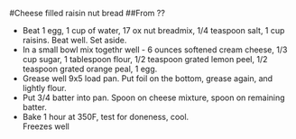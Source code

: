 #Cheese filled raisin nut bread
##From ??
* Beat 1 egg, 1 cup of water, 17 ox nut breadmix, 1/4 teaspoon salt, 1 cup raisins. Beat well. Set aside.
* In a small bowl mix togethr well - 6 ounces softened cream cheese, 1/3 cup sugar, 1 tablespoon flour, 1/2 teaspoon grated lemon peel, 1/2 teaspoon grated orange peal, 1 egg.
* Grease well 9x5 load pan. Put foil on the bottom, grease again, and lightly flour.
* Put 3/4 batter into pan. Spoon on cheese mixture, spoon on remaining batter.
* Bake 1 hour at 350F, test for doneness, cool.
<br>Freezes well</br>
